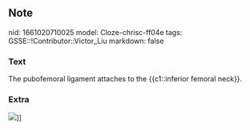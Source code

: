 ## Note
nid: 1661020710025
model: Cloze-chrisc-ff04e
tags: GSSE::!Contributor::Victor_Liu
markdown: false

### Text
The pubofemoral ligament attaches to the {{c1::inferior femoral neck}}.

### Extra
<img src="figure_1-47A.jpg">]]
